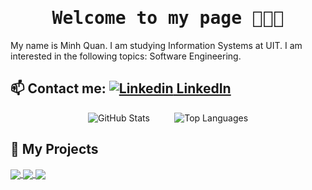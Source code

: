 <h1 align='center'><samp><strong>Welcome to my page 👋👋👋</strong></samp></h1>

My name is Minh Quan. I am studying Information Systems at UIT. I am interested in the following topics: Software Engineering. <br>

## **📫 Contact me:** [![Linkedin](https://i.stack.imgur.com/gVE0j.png) LinkedIn](https://www.linkedin.com/in/vietnguyen-tum/)  


<p align="center">
  <img src="https://github-readme-stats.vercel.app/api?username=MinhQuan805&&rank_icon=github&show_icons=true&theme=darcula" alt="GitHub Stats">
  &nbsp;&nbsp;&nbsp;&nbsp;&nbsp;&nbsp;&nbsp;&nbsp;
  <img src="https://github-readme-stats.vercel.app/api/top-langs/?username=MinhQuan805&layout=compact&theme=radical" alt="Top Languages">
</p>

## 🚀 My Projects

<a href="https://github.com/MinhQuan805/Investo">
  <img align="center" src="https://github-readme-stats.vercel.app/api/pin/?username=MinhQuan805&repo=Investo&theme=tokyonight" />
</a>
<a href="https://github.com/MinhQuan805/Commerce">
  <img align="center" src="https://github-readme-stats.vercel.app/api/pin/?username=MinhQuan805&repo=Commerce&theme=great-gatsby" />
</a>
<a href="https://github.com/HungLyonLuudepythoin/webdev2025">
  <img align="center" src="https://github-readme-stats.vercel.app/api/pin/?username=HungLyonLuudepythoin&repo=webdev2025&theme=great-gatsby" />
</a>
